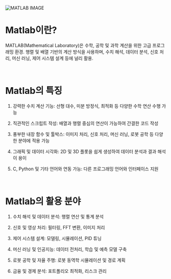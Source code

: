 ![MATLAB IMAGE](https://github.com/user-attachments/assets/73c1c5d0-79e9-44b7-837b-66b097999346)

# Matlab이란?
MATLAB(Mathematical Laboratory)은 수학, 공학 및 과학 계산을 위한 고급 프로그래밍 환경.
행렬 및 배열 기반의 계산 방식을 사용하며, 수치 해석, 데이터 분석, 신호 처리, 머신 러닝, 제어 시스템 설계 등에 널리 활용.

<br>

# Matlab의 특징
1. 강력한 수치 계산 기능: 선형 대수, 미분 방정식, 최적화 등 다양한 수학 연산 수행 가능

2. 직관적인 스크립트 작성: 배열과 행렬 중심의 연산이 가능하여 간결한 코드 작성

3. 풍부한 내장 함수 및 툴박스: 이미지 처리, 신호 처리, 머신 러닝, 로봇 공학 등 다양한 분야에 적용 가능

4. 그래픽 및 데이터 시각화: 2D 및 3D 플롯을 쉽게 생성하여 데이터 분석과 결과 해석이 용이

5. C, Python 및 기타 언어와 연동 가능: 다른 프로그래밍 언어와 인터페이스 지원

<br>

# Matlab의 활용 분야
1. 수치 해석 및 데이터 분석: 행렬 연산 및 통계 분석

2. 신호 및 영상 처리: 필터링, FFT 변환, 이미지 처리

3. 제어 시스템 설계: 모델링, 시뮬레이션, PID 튜닝

4. 머신 러닝 및 인공지능: 데이터 전처리, 학습 및 예측 모델 구축

5. 로봇 공학 및 자율 주행: 로봇 동역학 시뮬레이션 및 경로 계획

6. 금융 및 경제 분석: 포트폴리오 최적화, 리스크 관리
